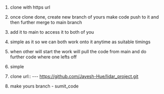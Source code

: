 1. clone with https url
2. once clone done, create new branch of yours make code push to it and then further merge to main branch
3. add it to main to access it to both of you
4. simple as it so we can both work onto it anytime as suitable timings 
5. when other will start the work will pull the code from main and do further code where one lefts off
6. simple


7. clone url:: ---  https://github.com/Jayesh-Hue/lidar_project.git 
8. make yours branch - sumit_code

